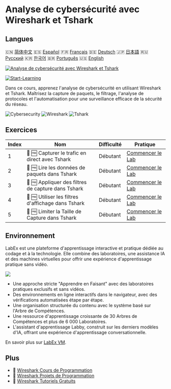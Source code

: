 # Analyse de cybersécurité avec Wireshark et Tshark

## Langues

🇨🇳 [简体中文](README_zh.md) 🇪🇸 [Español](README_es.md) 🇫🇷 [Français](README_fr.md) 🇩🇪 [Deutsch](README_de.md) 🇯🇵 [日本語](README_ja.md) 🇷🇺 [Русский](README_ru.md) 🇰🇷 [한국어](README_ko.md) 🇧🇷 [Português](README_pt.md) 🇺🇸 [English](README.md) 

[![Analyse de cybersécurité avec Wireshark et Tshark](https://cover-creator.labex.io/cybersecurity-analysis-with-wireshark-and-tshark.png?lang=fr)](https://labex.io/fr/courses/cybersecurity-analysis-with-wireshark-and-tshark)

[![Start-Learning](https://img.shields.io/badge/Start-Learning-whitesmoke?style=for-the-badge)](https://labex.io/fr/courses/cybersecurity-analysis-with-wireshark-and-tshark)

Dans ce cours, apprenez l'analyse de cybersécurité en utilisant Wireshark et Tshark. Maîtrisez la capture de paquets, le filtrage, l'analyse de protocoles et l'automatisation pour une surveillance efficace de la sécurité du réseau.

![Cybersecurity](https://img.shields.io/badge/Cybersecurity-whitesmoke?style=for-the-badge&logo=cybersecurity)
![Wireshark](https://img.shields.io/badge/Wireshark-whitesmoke?style=for-the-badge&logo=wireshark)
![Tshark](https://img.shields.io/badge/Tshark-whitesmoke?style=for-the-badge&logo=tshark)


## Exercices

|   Index | Nom                                                | Difficulté   | Pratique                                                                                                                      |
|---------|----------------------------------------------------|--------------|-------------------------------------------------------------------------------------------------------------------------------|
|       1 | 📖 🆓 Capturer le trafic en direct avec Tshark     | Débutant     | <a target='_blank' href='https://labex.io/fr/tutorials/wireshark-capture-live-traffic-in-tshark-548916'>Commencer le Lab</a>  |
|       2 | 📖 🆓 Lire les données de paquets dans Tshark      | Débutant     | <a target='_blank' href='https://labex.io/fr/tutorials/wireshark-read-packet-data-in-tshark-548937'>Commencer le Lab</a>      |
|       3 | 📖 🆓 Appliquer des filtres de capture dans Tshark | Débutant     | <a target='_blank' href='https://labex.io/fr/tutorials/wireshark-apply-capture-filters-in-tshark-548914'>Commencer le Lab</a> |
|       4 | 📖 🆓 Utiliser les filtres d'affichage dans Tshark | Débutant     | <a target='_blank' href='https://labex.io/fr/tutorials/wireshark-use-display-filters-in-tshark-548939'>Commencer le Lab</a>   |
|       5 | 📖 🆓 Limiter la Taille de Capture dans Tshark     | Débutant     | <a target='_blank' href='https://labex.io/fr/tutorials/wireshark-limit-capture-size-in-tshark-548932'>Commencer le Lab</a>    |

## Environnement

LabEx est une plateforme d'apprentissage interactive et pratique dédiée au codage et à la technologie. Elle combine des laboratoires, une assistance IA et des machines virtuelles pour offrir une expérience d'apprentissage pratique sans vidéo.

![](https://tutorial-screenshot.getvm.io/images/vm-1725247253.png)

- Une approche stricte "Apprendre en Faisant" avec des laboratoires pratiques exclusifs et sans vidéos.
- Des environnements en ligne interactifs dans le navigateur, avec des vérifications automatisées étape par étape.
- Une organisation structurée du contenu avec le système basé sur l'Arbre de Compétences.
- Une ressource d'apprentissage croissante de 30 Arbres de Compétences et plus de 6 000 Laboratoires.
- L'assistant d'apprentissage Labby, construit sur les derniers modèles d'IA, offrant une expérience d'apprentissage conversationnelle.

En savoir plus sur [LabEx VM](https://support.labex.io/using-labex/virtual-machine).

## Plus

- 🔗 [Wireshark Cours de Programmation](https://github.com/labex-labs/awesome-programming-courses)
- 🔗 [Wireshark Projets de Programmation](https://github.com/labex-labs/awesome-programming-projects)
- 🔗 [Wireshark Tutoriels Gratuits](https://github.com/labex-labs/wireshark-free-tutorials)

